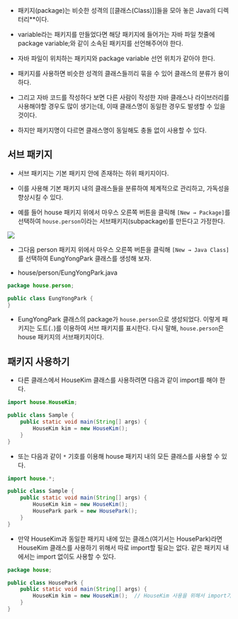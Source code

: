 - 패키지(package)는 비슷한 성격의 [[클래스(Class)]]들을 모아 놓은 Java의 디렉터리**이다.
- variable라는 패키지를 만들었다면 해당 패키지에 들어가는 자바 파일 첫줄에 package variable;와 같이 소속된 패키지를 선언해주어야 한다.
- 자바 파일이 위치하는 패키지와 package variable 선언 위치가 같아야 한다.

- 패키지를 사용하면 비슷한 성격의 클래스들끼리 묶을 수 있어 클래스의 분류가 용이하다. 
- 그리고 자바 코드를 작성하다 보면 다른 사람이 작성한 자바 클래스나 라이브러리를 사용해야할 경우도 많이 생기는데, 이때 클래스명이 동일한 경우도 발생할 수 있을 것이다.
- 하지만 패키지명이 다르면 클래스명이 동일해도 충돌 없이 사용할 수 있다.

## 서브 패키지

- 서브 패키지는 기본 패키지 안에 존재하는 하위 패키지이다. 
- 이를 사용해 기본 패키지 내의 클래스들을 분류하여 체계적으로 관리하고, 가독성을 향상시킬 수 있다.

- 예를 들어 house 패키지 위에서 마우스 오른쪽 버튼을 클릭해 `[New → Package]`를 선택하여 `house.person`이라는 서브패키지(subpackage)를 만든다고 가정한다.

![](https://wikidocs.net/images/page/231/ij11.png)

- 그다음 person 패키지 위에서 마우스 오른쪽 버튼을 클릭해 `[New → Java Class]`를 선택하여 EungYongPark 클래스를 생성해 보자.

- house/person/EungYongPark.java

```java
package house.person;

public class EungYongPark {
}
```

- EungYongPark 클래스의 package가 `house.person`으로 생성되었다. 이렇게 패키지는 도트(`.`)를 이용하여 서브 패키지를 표시한다. 다시 말해, `house.person`은 house 패키지의 서브패키지이다.

## 패키지 사용하기

- 다른 클래스에서 HouseKim 클래스를 사용하려면 다음과 같이 import를 해야 한다.

```java
import house.HouseKim;

public class Sample {
    public static void main(String[] args) {
        HouseKim kim = new HouseKim();
    }
}
```

- 또는 다음과 같이 `*` 기호를 이용해 house 패키지 내의 모든 클래스를 사용할 수 있다.

```java
import house.*;

public class Sample {
    public static void main(String[] args) {
        HouseKim kim = new HouseKim();
        HousePark park = new HousePark();
    }
}
```

- 만약 HouseKim과 동일한 패키지 내에 있는 클래스(여기서는 HousePark)라면 HouseKim 클래스를 사용하기 위해서 따로 import할 필요는 없다. 같은 패키지 내에서는 import 없이도 사용할 수 있다.

```java
package house;

public class HousePark {
    public static void main(String[] args) {
        HouseKim kim = new HouseKim();  // HouseKim 사용을 위해서 import가 필요없다.
    }
}
```